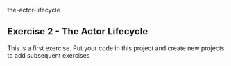 the-actor-lifecycle

## Exercise 2 - The Actor Lifecycle

This is a first exercise. Put your code in this project and
create new projects to add subsequent exercises
